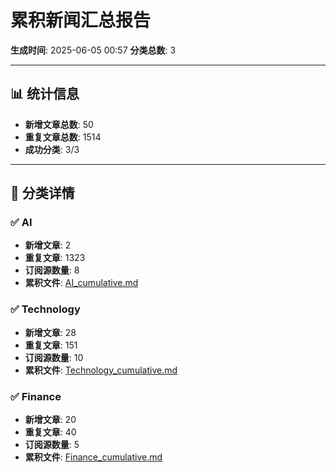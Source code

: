 # 累积新闻汇总报告

**生成时间**: 2025-06-05 00:57
**分类总数**: 3

---

## 📊 统计信息

- **新增文章总数**: 50
- **重复文章总数**: 1514
- **成功分类**: 3/3

---

## 📂 分类详情

### ✅ AI
- **新增文章**: 2
- **重复文章**: 1323
- **订阅源数量**: 8
- **累积文件**: [AI_cumulative.md](./AI_cumulative.md)

### ✅ Technology
- **新增文章**: 28
- **重复文章**: 151
- **订阅源数量**: 10
- **累积文件**: [Technology_cumulative.md](./Technology_cumulative.md)

### ✅ Finance
- **新增文章**: 20
- **重复文章**: 40
- **订阅源数量**: 5
- **累积文件**: [Finance_cumulative.md](./Finance_cumulative.md)
